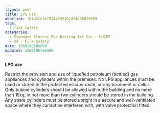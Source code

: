 ```yaml
---
layout: post
title: LPG use
abbrlink: 101a2cd3e7824af59162df4605479509
tags:
  - fire_safety
categories:
  - Standard Clauses For Housing Act Use - HHSRS
  - 24 - Fire Safety
date: 1589190596000
updated: 1589190596000
---
```


**LPG use**

Restrict the provision and use of liquefied petroleum (bottled) gas appliances and cylinders within the premises. No LPG appliances must be used or stored in the protected escape route, or any basement or cellar. Only butane cylinders should be allowed within the building and no more than 15kg, in not more than two cylinders should be stored in the building. Any spare cylinders must be stored upright in a secure and well-ventilated space where they cannot be interfered with, with valve protection fitted.
